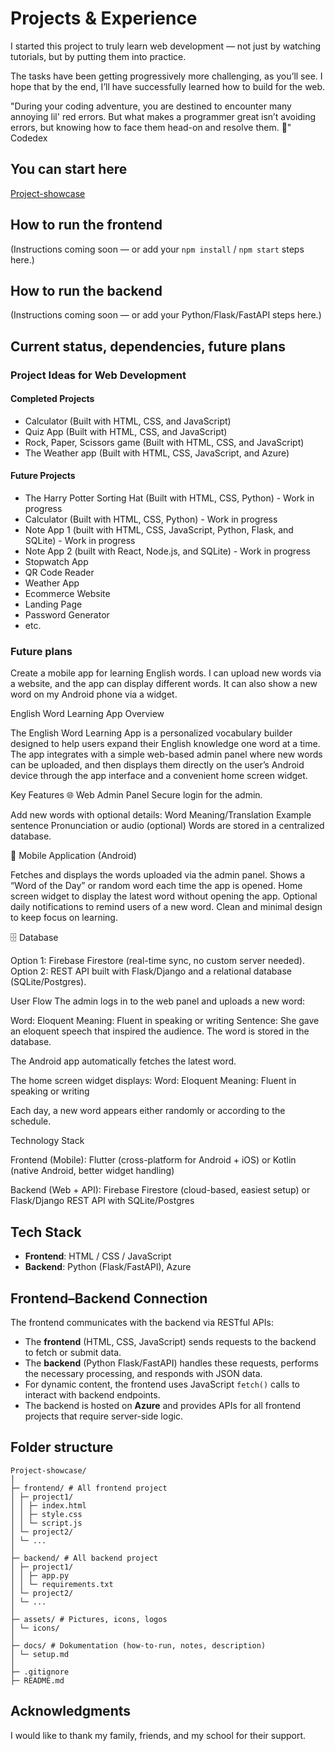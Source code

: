 # Projects & Experience

I started this project to truly learn web development — not just by watching tutorials, but by putting them into practice.

The tasks have been getting progressively more challenging, as you’ll see. I hope that by the end, I’ll have successfully learned how to build for the web.

"During your coding adventure, you are destined to encounter many annoying lil' red errors. But what makes a programmer great isn’t avoiding errors, but knowing how to face them head-on and resolve them. 💪"
Codedex

## You can start here

[Project-showcase](https://nagraggini.github.io/Project-showcase/index.html)

<!--[Project-showcase via Vercel](https://project-showcase-nagraggini.vercel.app)-->
<!--[Project-showcase via Netlify](https://nagraggini.netlify.app)-->

## How to run the frontend

(Instructions coming soon — or add your `npm install` / `npm start` steps here.)

## How to run the backend

(Instructions coming soon — or add your Python/Flask/FastAPI steps here.)

## Current status, dependencies, future plans

### Project Ideas for Web Development

#### Completed Projects

- Calculator (Built with HTML, CSS, and JavaScript)
- Quiz App (Built with HTML, CSS, and JavaScript)
- Rock, Paper, Scissors game (Built with HTML, CSS, and JavaScript)
- The Weather app (Built with HTML, CSS, JavaScript, and Azure)

#### Future Projects

- The Harry Potter Sorting Hat (Built with HTML, CSS, Python) - Work in progress
- Calculator (Built with HTML, CSS, Python) - Work in progress
- Note App 1 (built with HTML, CSS, JavaScript, Python, Flask, and SQLite) - Work in progress
- Note App 2 (built with React, Node.js, and SQLite) - Work in progress
- Stopwatch App
- QR Code Reader
- Weather App
- Ecommerce Website
- Landing Page
- Password Generator
- etc.

### Future plans

Create a mobile app for learning English words.
I can upload new words via a website, and the app can display different words.
It can also show a new word on my Android phone via a widget.

English Word Learning App
Overview

The English Word Learning App is a personalized vocabulary builder designed to help users expand their English knowledge one word at a time. The app integrates with a simple web-based admin panel where new words can be uploaded, and then displays them directly on the user’s Android device through the app interface and a convenient home screen widget.

Key Features
🌐 Web Admin Panel
Secure login for the admin.

Add new words with optional details:
Word
Meaning/Translation
Example sentence
Pronunciation or audio (optional)
Words are stored in a centralized database.

📱 Mobile Application (Android)

Fetches and displays the words uploaded via the admin panel.
Shows a “Word of the Day” or random word each time the app is opened.
Home screen widget to display the latest word without opening the app.
Optional daily notifications to remind users of a new word.
Clean and minimal design to keep focus on learning.

🗄️ Database

Option 1: Firebase Firestore (real-time sync, no custom server needed).
Option 2: REST API built with Flask/Django and a relational database (SQLite/Postgres).

User Flow
The admin logs in to the web panel and uploads a new word:

Word: Eloquent
Meaning: Fluent in speaking or writing
Sentence: She gave an eloquent speech that inspired the audience.
The word is stored in the database.

The Android app automatically fetches the latest word.

The home screen widget displays:
Word: Eloquent
Meaning: Fluent in speaking or writing

Each day, a new word appears either randomly or according to the schedule.

Technology Stack

Frontend (Mobile):
Flutter (cross-platform for Android + iOS)
or Kotlin (native Android, better widget handling)

Backend (Web + API):
Firebase Firestore (cloud-based, easiest setup)
or Flask/Django REST API with SQLite/Postgres

## Tech Stack

- **Frontend**: HTML / CSS / JavaScript
- **Backend**: Python (Flask/FastAPI), Azure

## Frontend–Backend Connection

The frontend communicates with the backend via RESTful APIs:

- The **frontend** (HTML, CSS, JavaScript) sends requests to the backend to fetch or submit data.
- The **backend** (Python Flask/FastAPI) handles these requests, performs the necessary processing, and responds with JSON data.
- For dynamic content, the frontend uses JavaScript `fetch()` calls to interact with backend endpoints.
- The backend is hosted on **Azure** and provides APIs for all frontend projects that require server-side logic.

## Folder structure

```plaintext
Project-showcase/
│
├─ frontend/ # All frontend project
│ ├─ project1/
│ │ ├─ index.html
│ │ ├─ style.css
│ │ └─ script.js
│ └─ project2/
│ └─ ...
│
├─ backend/ # All backend project
│ ├─ project1/
│ │ ├─ app.py
│ │ └─ requirements.txt
│ └─ project2/
│ └─ ...
│
├─ assets/ # Pictures, icons, logos
│ └─ icons/
│
├─ docs/ # Dokumentation (how-to-run, notes, description)
│ └─ setup.md
│
├─ .gitignore
├─ README.md
```

## Acknowledgments

I would like to thank my family, friends, and my school for their support.
